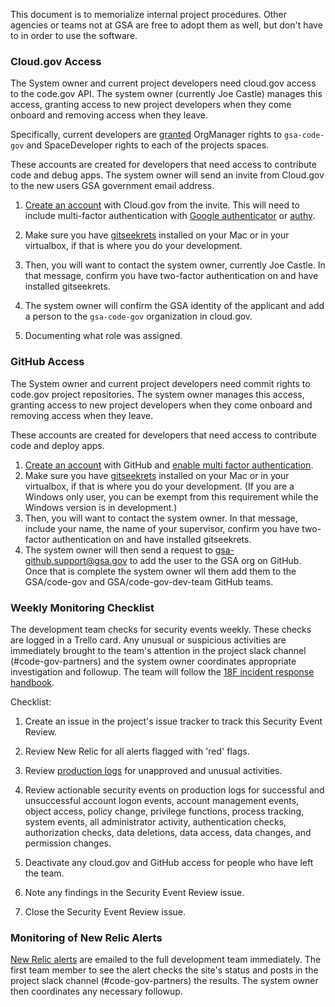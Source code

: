 
This document is to memorialize internal project procedures.  Other agencies or teams not at GSA are free to adopt them as well, but don't have to in order to use the software.  

### Cloud.gov Access 

The System owner and current project developers need cloud.gov access to the code.gov API.  The system owner (currently Joe Castle) manages this access, granting access to new project developers when they come onboard and removing access when they leave.  

Specifically, current developers are [granted](https://cloud.gov/docs/apps/managing-teammates/) OrgManager rights to `gsa-code-gov` and SpaceDeveloper rights to each of the projects spaces.    

These accounts are created for developers that need access to contribute code and debug apps.  The system owner will send an invite from Cloud.gov to the new users GSA government email address.

1. [Create an account](https://cloud.gov/) with Cloud.gov from the invite. This will need to include multi-factor authentication with [Google authenticator](https://support.google.com/accounts/answer/1066447?hl=en) or [authy](https://www.authy.com/).

2. Make sure you have [gitseekrets](https://github.com/18F/laptop/tree/master/seekret-rules) installed on your Mac or in your virtualbox, if that is where you do your development. 

3. Then, you will want to contact the system owner, currently Joe Castle.  In that message, confirm you have two-factor authentication on and have installed gitseekrets. 

4. The system owner will confirm the GSA identity of the applicant and add a person to the `gsa-code-gov` organization in cloud.gov. 
 
5. Documenting what role was assigned.

### GitHub Access 

The System owner and current project developers need commit rights to code.gov project repositories. The system owner manages this access, granting access to new project developers when they come onboard and removing access when they leave.  

These accounts are created for developers that need access to contribute code and deploy apps.

1. [Create an account](https://github.com/) with GitHub and [enable multi factor authentication](https://github.com/blog/1614-two-factor-authentication).
2. Make sure you have [gitseekrets](https://github.com/18F/laptop/tree/master/seekret-rules) installed on your Mac or in your virtualbox, if that is where you do your development. (If you are a Windows only user, you can be exempt from this requirement while the Windows version is in development.) 
3. Then, you will want to contact the system owner. In that message, include your name, the name of your supervisor, confirm you have two-factor authentication on and have installed gitseekrets. 
4. The system owner will then send a request to gsa-github.support@gsa.gov to add the user to the GSA org on GitHub. Once that is complete the system owner wll them add them to the GSA/code-gov and GSA/code-gov-dev-team GitHub teams.

### Weekly Monitoring Checklist

The development team checks for security events weekly. These checks are logged in a Trello card.
Any unusual or suspicious activities are immediately brought to the team's attention in the project slack channel (#code-gov-partners) and the system owner coordinates appropriate investigation and followup. The team will follow the [18F incident response handbook](https://handbook.18f.gov/security-incidents/).

Checklist:
1. Create an issue in the project's issue tracker to track this Security Event Review.
2. Review New Relic for all alerts flagged with 'red' flags.

3. Review [production logs](https://logs.fr.cloud.gov) for unapproved and unusual activities. 
4. Review actionable security events on production logs for successful and unsuccessful account logon events, account management events, object access, policy change, privilege functions, process tracking, system events, all administrator activity, authentication checks, authorization checks, data deletions, data access, data changes, and permission changes.
5. Deactivate any cloud.gov and GitHub access for people who have left the team.
6. Note any findings in the Security Event Review issue.
7. Close the Security Event Review issue.

### Monitoring of New Relic Alerts


[New Relic alerts](https://rpm.newrelic.com/accounts/1651802/applications) are emailed to the full development team immediately.  The first team member to see the alert checks the site's status and posts in the project slack channel (#code-gov-partners) the results.  The system owner then coordinates any necessary followup.  

